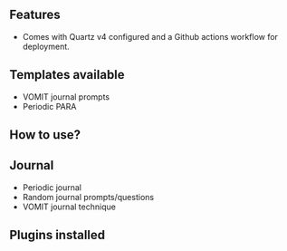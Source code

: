 

## Features

- Comes with Quartz v4 configured and a Github actions workflow for deployment.

## Templates available

- VOMIT journal prompts
- Periodic PARA


## How to use?

## Journal

- Periodic journal
- Random journal prompts/questions
- VOMIT journal technique

## Plugins installed